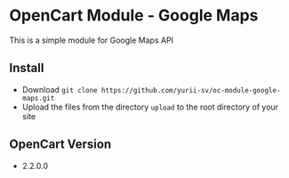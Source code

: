 # OpenCart Module - Google Maps

This is a simple module for Google Maps API

## Install

* Download `git clone https://github.com/yurii-sv/oc-module-google-maps.git`
* Upload the files from the directory `upload` to the root directory of your site

## OpenCart Version
* 2.2.0.0
